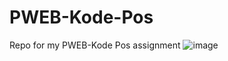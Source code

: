 # PWEB-Kode-Pos
Repo for my PWEB-Kode Pos assignment
![image](https://user-images.githubusercontent.com/78489357/192316880-8bb49722-a48d-4da0-a377-9eca32805854.png)
